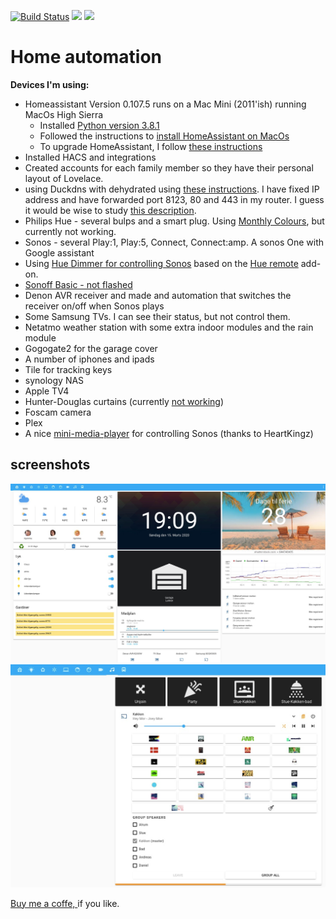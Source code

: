    [![Build Status](https://travis-ci.com/ClausDethlefsen/Home-AssistantConfig.svg?branch=master)](https://travis-ci.com/ClausDethlefsen/Home-AssistantConfig)
<a href="https://github.com/ClausDethlefsen/Home-AssistantConfig/commits/master"><img src="https://img.shields.io/github/last-commit/ClausDethlefsen/Home-AssistantConfig.svg?style=plasticr"/></a>
<a href="https://github.com/ClausDethlefsen/Home-AssistantConfig/stargazers"><img src="https://img.shields.io/github/stars/ClausDethlefsen/Home-AssistantConfig.svg?style=plasticr"/></a>
<!-- ![ha-version-shield] ![maintained] -->


# Home automation


**Devices I'm using:**
* Homeassistant Version 0.107.5 runs on a Mac Mini (2011'ish) running MacOs High Sierra
  + Installed [Python version 3.8.1](https://www.python.org/downloads/mac-osx/)
  + Followed the instructions to [install HomeAssistant on MacOs](https://www.home-assistant.io/docs/installation/macos/)
  + To upgrade HomeAssistant, I follow [these instructions](https://www.home-assistant.io/docs/installation/virtualenv/#upgrading-home-assistant)
* Installed HACS and integrations
* Created accounts for each family member so they have their personal layout of Lovelace.
* using Duckdns with dehydrated using [these instructions](https://www.splitbrain.org/blog/2017-08/10-homeassistant_duckdns_letsencrypt). I have fixed IP address and have forwarded port 8123, 80 and 443 in my router. I guess it would be wise to study [this description](https://community.home-assistant.io/t/duckdns-its-not-just-me-its-you/131586).
* Philips Hue - several bulps and a smart plug. Using [Monthly Colours](https://github.com/CCOSTAN/Home-AssistantConfig/blob/0dbd30fe4ed2d19a5b8c56ad3f2bee062e22de2b/config/scene/monthly_colors.yaml), but currently not working. 
* Sonos - several Play:1, Play:5, Connect, Connect:amp. A sonos One with Google assistant
* Using [Hue Dimmer for controlling Sonos](https://github.com/ClausDethlefsen/Home-AssistantConfig/blob/master/include/automations/anne.yaml) based on the [Hue remote](https://github.com/robmarkcole/Hue-remotes-HASS) add-on.
* [Sonoff Basic - not flashed](https://www.youtube.com/watch?v=DsTqOlrQQ1k)
* Denon AVR receiver and made and automation that switches the receiver on/off when Sonos plays
* Some Samsung TVs. I can see their status, but not control them.
* Netatmo weather station with some extra indoor modules and the rain module
* Gogogate2 for the garage cover
* A number of iphones and ipads
* Tile for tracking keys
* synology NAS
* Apple TV4
* Hunter-Douglas curtains (currently [not working](https://github.com/home-assistant/core/issues/32324))
* Foscam camera
* Plex 
* A nice [mini-media-player](mini-media-player) for controlling Sonos (thanks to HeartKingz)

## screenshots
![Main window](screenshots/main.jpg)
![Player](screenshots/player.jpg)

<a href="https://www.buymeacoffee.com/Bwl9psu" target="_blank">Buy me a coffe, </a>if you like.

